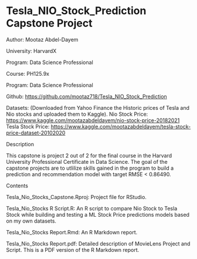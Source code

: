 # Tesla_NIO_Stock_Prediction Capstone Project

Author: Mootaz Abdel-Dayem

University: HarvardX

Program: Data Science Professional

Course: PH125.9x

Program: Data Science Professional

Github: https://github.com/mootaz718/Tesla_NIO_Stock_Prediction

Datasets: (Downloaded from Yahoo Finance the Historic prices of Tesla and Nio stocks and uploaded them to Kaggle).
Nio Stock Price: https://www.kaggle.com/mootazabdeldayem/nio-stock-price-20182021
Tesla Stock Price: https://www.kaggle.com/mootazabdeldayem/tesla-stock-price-dataset-20102020


Description

This capstone is project 2 out of 2 for the final course in the Harvard University Professional Certificate in Data Science. The goal of the capstone projects are to utlilize skills gained in the program to build a prediction and recommendation model with target RMSE < 0.86490.

Contents

Tesla_Nio_Stocks_Capstone.Rproj: Project file for RStudio.

Tesla_Nio_Stocks R Script.R: An R script to compare Nio Stock to Tesla Stock while building and testing a ML Stock Price predictions models based on my own datasets.

Tesla_Nio_Stocks Report.Rmd: An R Markdown report.

Tesla_Nio_Stocks Report.pdf: Detailed description of MovieLens Project and Script. This is a PDF version of the R Markdown report.
